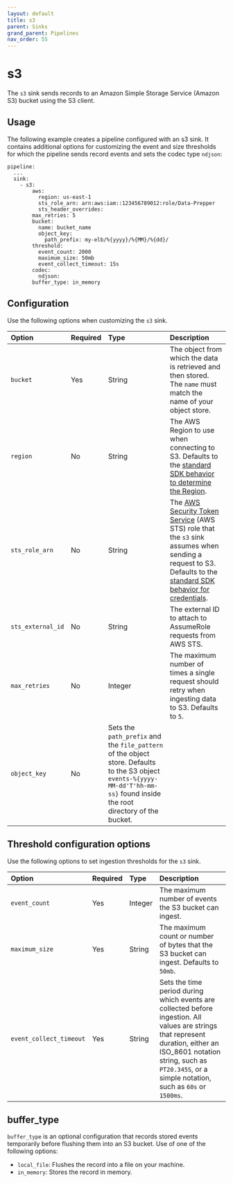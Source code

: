 ```yaml
---
layout: default
title: s3
parent: Sinks
grand_parent: Pipelines
nav_order: 55
---
```


# s3

The `s3` sink sends records to an Amazon Simple Storage Service (Amazon S3) bucket using the S3 client.

## Usage

The following example creates a pipeline configured with an s3 sink. It contains additional options for customizing the event and size thresholds for which the pipeline sends record events and sets the codec type `ndjson`:

```
pipeline:
  ...
  sink:
    - s3:
        aws:
          region: us-east-1
          sts_role_arn: arn:aws:iam::123456789012:role/Data-Prepper
          sts_header_overrides:
        max_retries: 5
        bucket:
          name: bucket_name
          object_key:
            path_prefix: my-elb/%{yyyy}/%{MM}/%{dd}/
        threshold:
          event_count: 2000
          maximum_size: 50mb
          event_collect_timeout: 15s
        codec:
          ndjson:
        buffer_type: in_memory
```

## Configuration 

Use the following options when customizing the `s3` sink.

Option | Required | Type | Description
:--- | :--- | :--- | :---
`bucket` | Yes | String | The object from which the data is retrieved and then stored. The `name` must match the name of your object store.
`region` | No | String | The AWS Region to use when connecting to S3. Defaults to the [standard SDK behavior to determine the Region](https://docs.aws.amazon.com/sdk-for-java/latest/developer-guide/region-selection.html).
`sts_role_arn` | No | String | The [AWS Security Token Service](https://docs.aws.amazon.com/STS/latest/APIReference/welcome.html) (AWS STS) role that the `s3` sink assumes when sending a request to S3. Defaults to the [standard SDK behavior for credentials](https://docs.aws.amazon.com/sdk-for-java/latest/developer-guide/credentials.html). 
`sts_external_id` | No | String | The external ID to attach to AssumeRole requests from AWS STS.
`max_retries` | No | Integer | The maximum number of times a single request should retry when ingesting data to S3. Defaults to `5`.
`object_key` | No | Sets the `path_prefix` and the `file_pattern` of the object store. Defaults to the S3 object `events-%{yyyy-MM-dd'T'hh-mm-ss}` found inside the root directory of the bucket.

## Threshold configuration options

Use the following options to set ingestion thresholds for the `s3` sink.

Option | Required | Type | Description
:--- | :--- | :--- | :---
`event_count` | Yes | Integer | The maximum number of events the S3 bucket can ingest. 
`maximum_size` | Yes | String | The maximum count or number of bytes that the S3 bucket can ingest. Defaults to `50mb`.
`event_collect_timeout` | Yes | String | Sets the time period during which events are collected before ingestion. All values are strings that represent duration, either an ISO_8601 notation string, such as `PT20.345S`, or a simple notation, such as `60s` or `1500ms`.

## buffer_type

`buffer_type` is an optional configuration that records stored events temporarily before flushing them into an S3 bucket. Use of one of the following options: 

- `local_file`: Flushes the record into a file on your machine. 
- `in_memory`: Stores the record in memory.

 